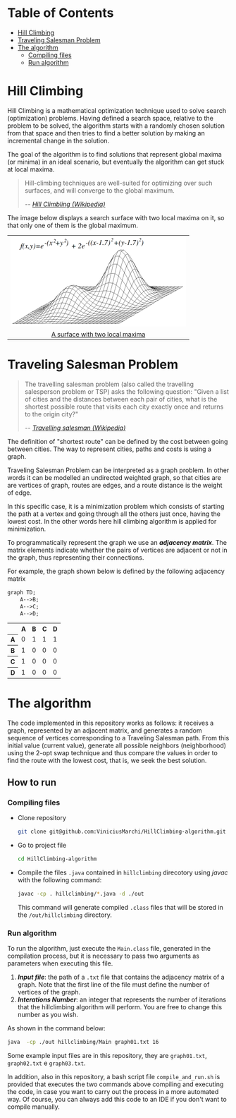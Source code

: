 
# Table of Contents
  * [Hill Climbing](#hill-climbing)
  * [Traveling Salesman Problem](#traveling-salesman-problem)
  * [The algorithm](#the-algorithm)
    * [Compiling files](#Compiling-files) 
    * [Run algorithm](#Run-algorithm)



# Hill Climbing
Hill Climbing is a mathematical optimization technique used to solve search (optimization) problems. Having defined a search space, relative to the problem to be solved, the algorithm starts with a randomly chosen solution from that space and then tries to find a better solution by making an incremental change in the solution.

The goal of the algorithm is to find solutions that represent global maxima (or minima) in an ideal scenario, but eventually the algorithm can get stuck at local maxima.

> Hill-climbing techniques are well-suited for optimizing over such surfaces, and will converge to the global maximum. 
>
> -- *[Hill Climbling (Wikipedia)](https://en.wikipedia.org/wiki/Hill_climbing)*

The image below displays a search surface with two local maxima on it, so that only one of them is the global maximum.

<table align="center">
  <tr>
    <th>
      <img src="./assets/Local_maximum.png" alt="A surface image with two local maxima">
    </th>
  </tr>
  <tr>
    <td align="center">
      <a href="https://en.wikipedia.org/wiki/Hill_climbing#/media/File:Local_maximum.png">A surface with two local maxima</a>
    </td>
  </tr>
</table>

# Traveling Salesman Problem
> The travelling salesman problem (also called the travelling salesperson problem or TSP) asks the following question: "Given a list of cities and the distances between each pair of cities, what is the shortest possible route that visits each city exactly once and returns to the origin city?" 
>
> -- *[Travelling salesman (Wikipedia)](https://en.wikipedia.org/wiki/Travelling_salesman_problem)*


The definition of "shortest route" can be defined by the cost between going between cities. The way to represent cities, paths and costs is using a graph.

Traveling Salesman Problem can be interpreted as a graph problem. In other words it can be modelled an undirected weighted graph, so that cities are are vertices of graph, routes are edges, and a route distance is the weight of edge. 

In this specific case, it is a minimization problem which consists of starting the path at a vertex and going through all the others just once, having the lowest cost. In the other words here hill climbing algorithm is applied for minimization.

To programmatically represent the graph we use an ***adjacency matrix***. The matrix elements indicate whether the pairs of vertices are adjacent or not in the graph, thus representing their connections.

For example, the graph shown below is defined by the following adjacency matrix
```mermaid
graph TD;
    A-->B;
    A-->C;
    A-->D;
```

<table align="center"">
  <tr>
    <th></th>
    <th scope="col">A</th>
    <th scope="col">B</th>
    <th scope="col">C</th>
    <th scope="col">D</th>
  </tr>
  <tr>
    <th scope="row">A</th>
    <td>0</td>
    <td>1</td>
    <td>1</td>
    <td>1</td>

  </tr>
  <tr>
    <th scope="row">B</th>
    <td>1</td>
    <td>0</td>
    <td>0</td>
    <td>0</td>

  </tr>
  <tr>
    <th scope="row">C</th>
    <td>1</td>
    <td>0</td>
    <td>0</td>
    <td>0</td>

  </tr>
  <tr>
    <th scope="row">D</th>
    <td>1</td>
    <td>0</td>
    <td>0</td>
    <td>0</td>

  </tr>
</table>

# The algorithm
The code implemented in this repository works as follows: it receives a graph, represented by an adjacent matrix, and generates a random sequence of vertices corresponding to a Traveling Salesman path. From this initial value (current value), generate all possible neighbors (neighborhood) using the 2-opt swap technique and thus compare the values ​​in order to find the route with the lowest cost, that is, we seek the best solution.

## How to run

### Compiling files 
* Clone repository
  ```bash
  git clone git@github.com:ViniciusMarchi/HillClimbing-algorithm.git
  ```

* Go to project file
  ```bash
  cd HillClimbing-algorithm
  ```

* Compile the files ```.java``` contained in ```hillclimbing``` direcotory using *javac* with the following command:
  ```bash
  javac -cp . hillclimbing/*.java -d ./out
  ```

  This command will generate compiled ```.class``` files that will be stored in the ```/out/hillclimbing``` directory.

### Run algorithm
To run the algorithm, just execute the ```Main.class``` file, generated in the compilation process, but it is necessary to pass two arguments as parameters when executing this file.

1. ***Input file***: the path of a ```.txt``` file that contains the adjacency matrix of a graph. Note that the first line of the file must define the number of vertices of the graph.
2. ***Interations Number***: an integer that represents the number of iterations that the hillclimbing algorithm will perform. You are free to change this number as you wish.

As shown in the command below:
```bash
java  -cp ./out hillclimbing/Main graph01.txt 16

```

Some example input files are in this repository, they are ```graph01.txt```, ```graph02.txt``` e ```graph03.txt```.

In addition, also in this repository, a bash script file ```compile_and_run.sh``` is provided that executes the two commands above compiling and executing the code, in case you want to carry out the process in a more automated way. Of course, you can always add this code to an IDE if you don't want to compile manually.